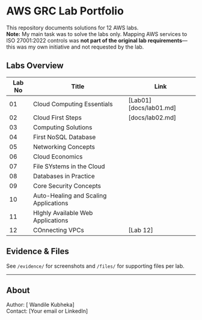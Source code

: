 # AWS GRC Lab Portfolio

This repository documents solutions for 12 AWS labs.  
**Note:** My main task was to solve the labs only. Mapping AWS services to ISO 27001:2022 controls was **not part of the original lab requirements**—this was my own initiative and not requested by the lab.


## Labs Overview

| Lab No | Title                              | Link                   | 
|--------|---------------------------------------|------------------------|
| 01     | Cloud Computing Essentials            |[Lab01][docs/lab01.md]         |
| 02     | Cloud First Steps                     |[docs/lab02.md]        |   
| 03     | Computing Solutions                   |                        |                    
| 04     | First NoSQL Database|                 |                        |                   
| 05     | Networking Concepts                   |                        |                    
| 06     | Cloud Economics                       |                        |                    
| 07     | File SYstems in the Cloud             |                        |                    
| 08     | Databases in Practice                 |                        |                    
| 09     | Core Security Concepts                |                        |                    
| 10     | Auto-Healing and Scaling Applications |                        |                               
| 11     | HIghly Available Web Applications     |                        |                                              
| 12     | COnnecting VPCs                       |[Lab 12] |
                                          
## Evidence & Files

See `/evidence/` for screenshots and `/files/` for supporting files per lab.

---

## About

Author: [ Wandile Kubheka]  
Contact: [Your email or LinkedIn]
